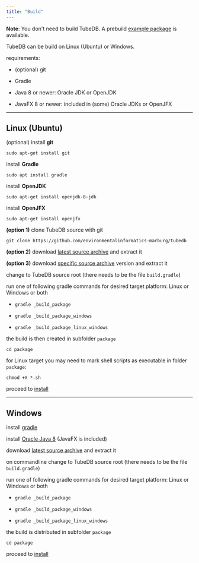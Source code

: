 ```yaml
---
title: "Build"
---
```


**Note**: You don't need to build TubeDB. A prebuild [example package](../../usage/example) is available.

TubeDB can be build on Linux (Ubuntu) or Windows. 

requirements:

- (optional) git

- Gradle

- Java 8 or newer: Oracle JDK or OpenJDK

- JavaFX 8 or newer: included in (some) Oracle JDKs or OpenJFX

---
## Linux (Ubuntu)


(optional) install **git**

`sudo apt-get install git`

install **Gradle**

`sudo apt install gradle`

install **OpenJDK**

`sudo apt-get install openjdk-8-jdk`

install **OpenJFX**

`sudo apt-get install openjfx`

**(option 1)** clone TubeDB source with git

`git clone https://github.com/environmentalinformatics-marburg/tubedb`

**(option 2)** download [latest source archive](https://github.com/environmentalinformatics-marburg/tubedb/archive/master.zip) and extract it

**(option 3)** download [specific source archive](https://github.com/environmentalinformatics-marburg/tubedb/releases) version  and extract it

change to TubeDB source root (there needs to be the file `build.gradle`)

run one of following gradle commands for desired target platform: Linux or Windows or both

- `gradle _build_package`

- `gradle _build_package_windows`

- `gradle _build_package_linux_windows`

the build is then created in subfolder `package`

`cd package`

for Linux target you may need to mark shell scripts as executable in folder `package`:

`chmod +X *.sh`

proceed to [install](../install)

---
## Windows


install [gradle](https://gradle.org/install/)

install [Oracle Java 8](http://www.oracle.com/technetwork/java/javase/downloads/jdk8-downloads-2133151.html) (JavaFX is included)

download [latest source archive](https://github.com/environmentalinformatics-marburg/tubedb/archive/master.zip) and extract it

on commandline change to TubeDB source root (there needs to be the file `build.gradle`)

run one of following gradle commands for desired target platform: Linux or Windows or both

- `gradle _build_package`

- `gradle _build_package_windows`

- `gradle _build_package_linux_windows`

the build is distributed in subfolder `package`

`cd package`

proceed to [install](../install)
